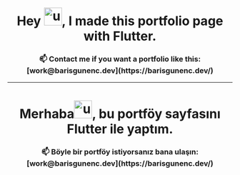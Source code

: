  <h1 align="center">Hey <img src="https://raw.githubusercontent.com/wasabeef/wasabeef/master/icons/wave.gif" alt="unity" width="40" height="40"/>, I made this portfolio page with Flutter.</h1>
<h3 align="center">📫 Contact me if you want a portfolio like this:  [work@barisgunenc.dev](https://barisgunenc.dev/)</h3>

 -----------------------------------------------------------------------------------------
 <h1 align="center">Merhaba<img src="https://raw.githubusercontent.com/wasabeef/wasabeef/master/icons/wave.gif" alt="unity" width="40" height="40"/>, bu portföy sayfasını Flutter ile yaptım.</h1>
<h3 align="center">📫 Böyle bir portföy istiyorsanız bana ulaşın:  [work@barisgunenc.dev](https://barisgunenc.dev/)</h3>
  
